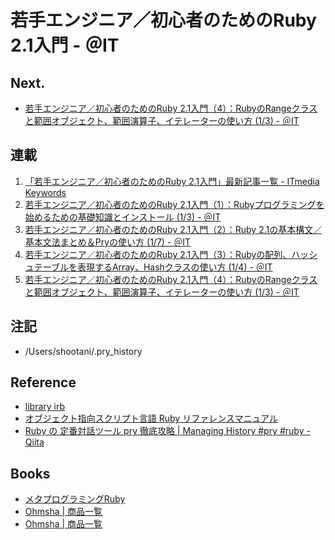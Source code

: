 若手エンジニア／初心者のためのRuby 2.1入門 - ＠IT
==========

Next.
----
- [若手エンジニア／初心者のためのRuby 2.1入門（4）：RubyのRangeクラスと範囲オブジェクト、範囲演算子、イテレーターの使い方 (1/3) - ＠IT](http://www.atmarkit.co.jp/ait/articles/1405/27/news032.html)


連載
----
1. [「若手エンジニア／初心者のためのRuby 2.1入門」最新記事一覧 - ITmedia Keywords](http://www.atmarkit.co.jp/ait/kw/ruby_nyumon.html)
1. [若手エンジニア／初心者のためのRuby 2.1入門（1）：Rubyプログラミングを始めるための基礎知識とインストール (1/3) - ＠IT](http://www.atmarkit.co.jp/ait/articles/1402/27/news042.html)
1. [若手エンジニア／初心者のためのRuby 2.1入門（2）：Ruby 2.1の基本構文／基本文法まとめ＆Pryの使い方 (1/7) - ＠IT](http://www.atmarkit.co.jp/ait/articles/1403/26/news030.html)
1. [若手エンジニア／初心者のためのRuby 2.1入門（3）：Rubyの配列、ハッシュテーブルを表現するArray、Hashクラスの使い方 (1/4) - ＠IT](http://www.atmarkit.co.jp/ait/articles/1405/08/news038.html)
1. [若手エンジニア／初心者のためのRuby 2.1入門（4）：RubyのRangeクラスと範囲オブジェクト、範囲演算子、イテレーターの使い方 (1/3) - ＠IT](http://www.atmarkit.co.jp/ait/articles/1405/27/news032.html)

注記
----
* /Users/shootani/.pry_history

Reference
----
* [library irb](http://docs.ruby-lang.org/ja/2.1.0/library/irb.html)
* [オブジェクト指向スクリプト言語 Ruby リファレンスマニュアル](http://docs.ruby-lang.org/ja/2.1.0/doc/index.html)
* [Ruby の 定番対話ツール pry 徹底攻略 | Managing History #pry #ruby - Qiita](http://qiita.com/tbpgr/items/077681dff1aac0bfd708)

Books
----
* [メタプログラミングRuby](http://ascii.asciimw.jp/books/books/detail/978-4-04-868715-7.shtml)
* [Ohmsha | 商品一覧](http://shop.ohmsha.co.jp/shop/shopbrand.html?search=978-4-274-06809-6)
* [Ohmsha | 商品一覧](http://shop.ohmsha.co.jp/shop/shopbrand.html?search=978-4-274-06810-2)
